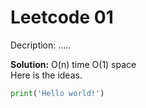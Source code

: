 # Leetcode 01
Decription: .....

**Solution:** O(n) time O(1) space  
Here is the ideas.


```python
print('Hello world!')
```
